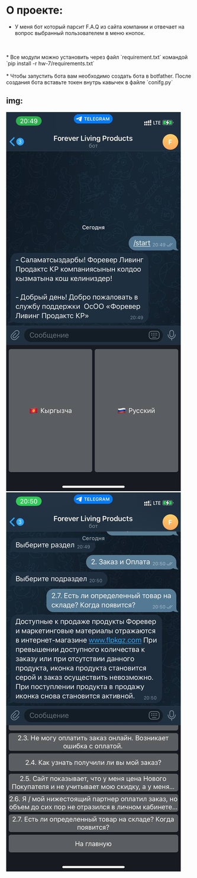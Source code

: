 О проекте:
===
* У меня бот который парсит F.A.Q из сайта компании и отвечает на вопрос выбранный пользователем в меню кнопок. 
<br>
<br>
* Все модули можно установить через файл `requirement.txt` командой `pip install -r hw-7/requirements.txt`<br><br>
* Чтобы запустить бота вам необходимо создать бота в botfather. После создания бота вставьте токен внутрь кавычек в 
  файле `conifg.py`  

img:
---
![](img/photo_2022-09-11_20-52-11.jpg )
![](img/photo_2022-09-11_20-53-22.jpg)
